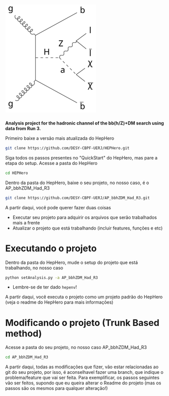 # ![channel](feynman_diagram.svg)

**Analysis project for the hadronic channel of the bb(h/Z)+DM search using data from Run 3.**

Primeiro baixe a versão mais atualizada do HepHero

```bash
git clone https://github.com/DESY-CBPF-UERJ/HEPHero.git
```
Siga todos os passos presentes no "QuickStart" do HepHero, mas pare a etapa do setup. Acesse a pasta do HepHero
```bash
cd HEPHero
```
Dentro da pasta do HepHero, baixe o seu projeto, no nosso caso, é o AP_bbhZDM_Had_R3
```bash
git clone https://github.com/DESY-CBPF-UERJ/AP_bbhZDM_Had_R3.git
```

A partir daqui, você pode querer fazer duas coisas
* Executar seu projeto para adquirir os arquivos que serão trabalhados mais a frente
* Atualizar o projeto que está trabalhando (incluir features, funções e etc)


# Executando o projeto

Dentro da pasta do HepHero, mude o setup do projeto que está trabalhando, no nosso caso
```bash
python setAnalysis.py -a AP_bbhZDM_Had_R3
```
* Lembre-se de ter dado ```hepenv```!

A partir daqui, você executa o projeto como um projeto padrão do HepHero (veja o readme do HepHero para mais informações)


# Modificando o projeto (Trunk Based method)

Acesse a pasta do seu projeto, no nosso caso AP_bbhZDM_Had_R3

```bash
cd AP_bbhZDM_Had_R3
```
A partir daqui, todas as modificações que fizer, vão estar relacionadas ao git do seu projeto, por isso, é aconselhavel fazer uma branch, que indique o problema/feature que vai ser feita. Para exemplificar, os passos seguintes vão ser feitos, supondo que eu queira alterar o Readme do projeto (mas os passos são os mesmos para qualquer alteração!)







